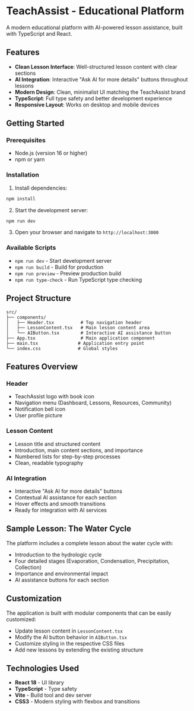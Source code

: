 # TeachAssist - Educational Platform

A modern educational platform with AI-powered lesson assistance, built with TypeScript and React.

## Features

- **Clean Lesson Interface**: Well-structured lesson content with clear sections
- **AI Integration**: Interactive "Ask AI for more details" buttons throughout lessons
- **Modern Design**: Clean, minimalist UI matching the TeachAssist brand
- **TypeScript**: Full type safety and better development experience
- **Responsive Layout**: Works on desktop and mobile devices

## Getting Started

### Prerequisites

- Node.js (version 16 or higher)
- npm or yarn

### Installation

1. Install dependencies:
```bash
npm install
```

2. Start the development server:
```bash
npm run dev
```

3. Open your browser and navigate to `http://localhost:3000`

### Available Scripts

- `npm run dev` - Start development server
- `npm run build` - Build for production
- `npm run preview` - Preview production build
- `npm run type-check` - Run TypeScript type checking

## Project Structure

```
src/
├── components/
│   ├── Header.tsx          # Top navigation header
│   ├── LessonContent.tsx   # Main lesson content area
│   └── AIButton.tsx        # Interactive AI assistance button
├── App.tsx                 # Main application component
├── main.tsx               # Application entry point
└── index.css              # Global styles
```

## Features Overview

### Header
- TeachAssist logo with book icon
- Navigation menu (Dashboard, Lessons, Resources, Community)
- Notification bell icon
- User profile picture

### Lesson Content
- Lesson title and structured content
- Introduction, main content sections, and importance
- Numbered lists for step-by-step processes
- Clean, readable typography

### AI Integration
- Interactive "Ask AI for more details" buttons
- Contextual AI assistance for each section
- Hover effects and smooth transitions
- Ready for integration with AI services

## Sample Lesson: The Water Cycle

The platform includes a complete lesson about the water cycle with:
- Introduction to the hydrologic cycle
- Four detailed stages (Evaporation, Condensation, Precipitation, Collection)
- Importance and environmental impact
- AI assistance buttons for each section

## Customization

The application is built with modular components that can be easily customized:

- Update lesson content in `LessonContent.tsx`
- Modify the AI button behavior in `AIButton.tsx`
- Customize styling in the respective CSS files
- Add new lessons by extending the existing structure

## Technologies Used

- **React 18** - UI library
- **TypeScript** - Type safety
- **Vite** - Build tool and dev server
- **CSS3** - Modern styling with flexbox and transitions
